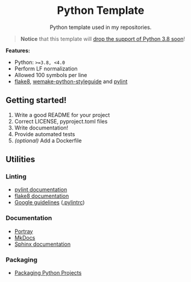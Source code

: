 <p align="center">
    <h1 align="center">Python Template</h1>
    <p align="center"> Python template used in my repositories.</p>
</p>

> **Notice** that this template will [drop the support of Python 3.8 soon](https://github.com/arichr/arichr/wiki/Deprecation-of-Python-3.8)!

**Features:**

* Python: `>=3.8, <4.0`
* Perform LF normalization
* Allowed 100 symbols per line
* [flake8](https://pypi.org/project/flake8/), [wemake-python-styleguide](https://pypi.org/project/wemake-python-styleguide/) and [pylint](https://pypi.org/project/pylint/)

## Getting started!

1. Write a good README for your project
2. Correct LICENSE, pyproject.toml files
3. Write documentation!
4. Provide automated tests
5. *(optional)* Add a Dockerfile

## Utilities

### Linting

 * [pylint documentation](https://pylint.pycqa.org/en/latest/index.html)
 * [flake8 documentation](https://flake8.pycqa.org/en/latest/index.html)
 * [Google guidelines](https://google.github.io/styleguide/pyguide.html) ([.pylintrc](https://google.github.io/styleguide/pylintrc))

### Documentation

 * [Portray](https://timothycrosley.github.io/portray/)
 * [MkDocs](https://www.mkdocs.org/)
 * [Sphinx documentation](https://www.sphinx-doc.org/en/master/index.html)

### Packaging

 * [Packaging Python Projects](https://packaging.python.org/en/latest/tutorials/packaging-projects/)
